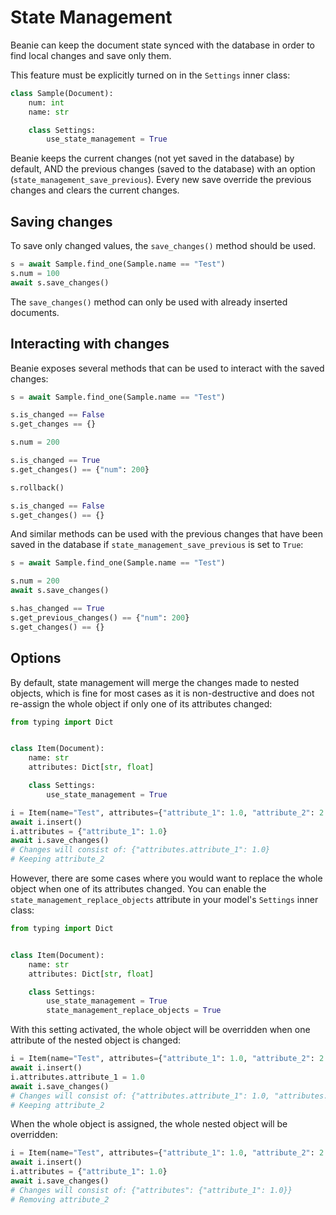 # State Management

Beanie can keep the document state synced with the database in order to find local changes and save only them.

This feature must be explicitly turned on in the `Settings` inner class:

```python
class Sample(Document):
    num: int
    name: str

    class Settings:
        use_state_management = True
```

Beanie keeps the current changes (not yet saved in the database) by default, AND the previous changes (saved to the database) with an option (`state_management_save_previous`).
Every new save override the previous changes and clears the current changes.


## Saving changes

To save only changed values, the `save_changes()` method should be used.

```python
s = await Sample.find_one(Sample.name == "Test")
s.num = 100
await s.save_changes()
```

The `save_changes()` method can only be used with already inserted documents.


## Interacting with changes

Beanie exposes several methods that can be used to interact with the saved changes:

```python
s = await Sample.find_one(Sample.name == "Test")

s.is_changed == False
s.get_changes == {}

s.num = 200

s.is_changed == True
s.get_changes() == {"num": 200}

s.rollback()

s.is_changed == False
s.get_changes() == {}
```

And similar methods can be used with the previous changes that have been saved in the database if `state_management_save_previous` is set to `True`:

```python
s = await Sample.find_one(Sample.name == "Test")

s.num = 200
await s.save_changes()

s.has_changed == True
s.get_previous_changes() == {"num": 200}
s.get_changes() == {}
```


## Options

By default, state management will merge the changes made to nested objects, 
which is fine for most cases as it is non-destructive and does not re-assign the whole object 
if only one of its attributes changed:

```python
from typing import Dict


class Item(Document):
    name: str
    attributes: Dict[str, float]

    class Settings:
        use_state_management = True
```

```python
i = Item(name="Test", attributes={"attribute_1": 1.0, "attribute_2": 2.0})
await i.insert()
i.attributes = {"attribute_1": 1.0}
await i.save_changes()
# Changes will consist of: {"attributes.attribute_1": 1.0}
# Keeping attribute_2
```

However, there are some cases where you would want to replace the whole object when one of its attributes changed.
You can enable the `state_management_replace_objects` attribute in your model's `Settings` inner class:

```python
from typing import Dict


class Item(Document):
    name: str
    attributes: Dict[str, float]

    class Settings:
        use_state_management = True
        state_management_replace_objects = True
```

With this setting activated, the whole object will be overridden when one attribute of the nested object is changed:

```python
i = Item(name="Test", attributes={"attribute_1": 1.0, "attribute_2": 2.0})
await i.insert()
i.attributes.attribute_1 = 1.0
await i.save_changes()
# Changes will consist of: {"attributes.attribute_1": 1.0, "attributes.attribute_2": 2.0}
# Keeping attribute_2
```

When the whole object is assigned, the whole nested object will be overridden:

```python
i = Item(name="Test", attributes={"attribute_1": 1.0, "attribute_2": 2.0})
await i.insert()
i.attributes = {"attribute_1": 1.0}
await i.save_changes()
# Changes will consist of: {"attributes": {"attribute_1": 1.0}}
# Removing attribute_2
```
